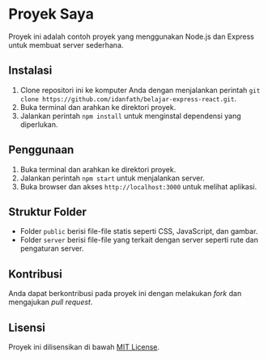 # Proyek Saya

Proyek ini adalah contoh proyek yang menggunakan Node.js dan Express untuk membuat server sederhana.

## Instalasi

1. Clone repositori ini ke komputer Anda dengan menjalankan perintah `git clone https://github.com/idanfath/belajar-express-react.git`.
2. Buka terminal dan arahkan ke direktori proyek.
3. Jalankan perintah `npm install` untuk menginstal dependensi yang diperlukan.

## Penggunaan

1. Buka terminal dan arahkan ke direktori proyek.
2. Jalankan perintah `npm start` untuk menjalankan server.
3. Buka browser dan akses `http://localhost:3000` untuk melihat aplikasi.

## Struktur Folder

- Folder `public` berisi file-file statis seperti CSS, JavaScript, dan gambar.
- Folder `server` berisi file-file yang terkait dengan server seperti rute dan pengaturan server.

## Kontribusi

Anda dapat berkontribusi pada proyek ini dengan melakukan *fork* dan mengajukan *pull request*.

## Lisensi

Proyek ini dilisensikan di bawah [MIT License](LICENSE).
